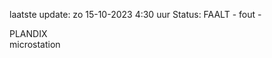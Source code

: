 laatste update: 
zo 15-10-2023  4:30   uur 
Status: FAALT - fout - 
<div class="service O">PLANDIX</div><div class="service R">microstation</div>